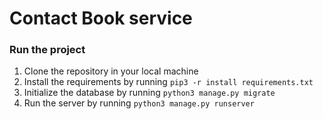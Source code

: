 # Contact Book service

### Run the project 
1. Clone the repository in your local machine
2. Install the requirements by running `pip3 -r install requirements.txt`
3. Initialize the database by running `python3 manage.py migrate`
4. Run the server by running `python3 manage.py runserver`
```
